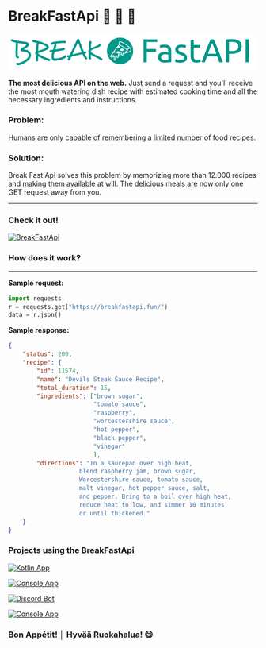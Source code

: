# BreakFastApi 🍣 🍔 🍕

![Breakfastapi](images/BreakFastAPI.png)

**The most delicious API on the web.** Just send a request and you'll receive the most mouth watering dish recipe with estimated cooking time and all the necessary ingredients and instructions.

### **Problem:**

Humans are only capable of remembering a limited number of food recipes.

### **Solution:**

Break Fast Api solves this problem by memorizing more than 12.000 recipes and making them available at will.
The delicious meals are now only one GET request away from you.

---

### **Check it out!**

[![BreakFastApi](https://img.shields.io/badge/BreakFastApi-0077B5?style=for-the-badge&logo=fastapi&logoColor=white)](https://breakfastapi.fun/)

### **How does it work?**

---

**Sample request:**

```python
import requests
r = requests.get("https://breakfastapi.fun/")
data = r.json()
```

**Sample response:**

```json
{
    "status": 200,
    "recipe": {
        "id": 11574,
        "name": "Devils Steak Sauce Recipe",
        "total_duration": 15,
        "ingredients": ["brown sugar",
                        "tomato sauce",
                        "raspberry",
                        "worcestershire sauce",
                        "hot pepper",
                        "black pepper",
                        "vinegar"
                        ],
        "directions": "In a saucepan over high heat,
                    blend raspberry jam, brown sugar,
                    Worcestershire sauce, tomato sauce,
                    malt vinegar, hot pepper sauce, salt,
                    and pepper. Bring to a boil over high heat,
                    reduce heat to low, and simmer 10 minutes,
                    or until thickened."
    }
}
```
### **Projects using the BreakFastApi**
[![Kotlin App](https://img.shields.io/badge/Android_App-Kotlin-008E80?style=for-the-badge&logo=kotlin&logoColor=white)](https://github.com/MarcLab1/BreakfastAPI)

[![Console App](https://img.shields.io/badge/Console_App-python-008E80?style=for-the-badge&logo=github&logoColor=white)](https://gist.github.com/nonimportant/4c94795b88c4dce32cf5407b909de389)

[![Discord Bot](https://img.shields.io/badge/Discord_Bot-python-008E80?style=for-the-badge&logo=discord&logoColor=white)](https://github.com/refekt/Bot-Frost/blob/master/commands/text.py#L588)

[![Console App](https://img.shields.io/badge/Console_App-nim-008E80?style=for-the-badge&logo=nim&logoColor=white)](https://gist.github.com/nonimportant/cb71f07fa17430d0751b949dc91ea569)

### Bon Appétit! │ Hyvää Ruokahalua! 😋

